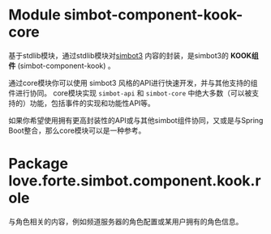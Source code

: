 # Module simbot-component-kook-core

基于stdlib模块，通过stdlib模块对[simbot3](https://github.com/simple-robot/simpler-robot)
内容的封装，是simbot3的 **KOOK组件** (simbot-component-kook) 。

通过core模块你可以使用 simbot3 风格的API进行快速开发，并与其他支持的组件进行协同。
core模块实现 `simbot-api` 和 `simbot-core` 中绝大多数（可以被支持的）功能，包括事件的实现和功能性API等。

如果你希望使用拥有更高封装性的API或与其他simbot组件协同，又或是与Spring Boot整合，那么core模块可以是一种参考。

# Package love.forte.simbot.component.kook.role

与角色相关的内容，例如频道服务器的角色配置或某用户拥有的角色信息。


